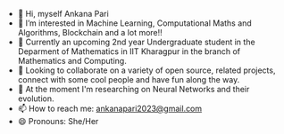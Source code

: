 - 👋 Hi, myself Ankana Pari
- 👀 I’m interested in Machine Learning, Computational Maths and Algorithms, Blockchain and a lot more!!
- 🌱 Currently an upcoming 2nd year Undergraduate student in the Deparment of Mathematics in IIT Kharagpur in the branch of Mathematics and Computing.
- 💞️ Looking to collaborate on a variety of open source, related projects, connect with some cool people and have fun along the way.
- 🌱 At the moment I'm researching on Neural Networks and their evolution.
- 📫 How to reach me: ankanapari2023@gmail.com
- 😄 Pronouns: She/Her



<!---
ankana2113/ankana2113 is a ✨ special ✨ repository because its `README.md` (this file) appears on your GitHub profile.
You can click the Preview link to take a look at your changes.
--->
